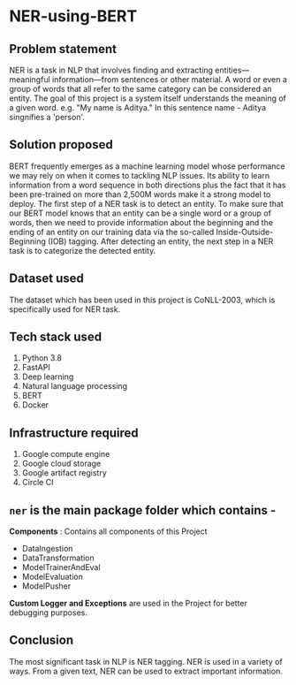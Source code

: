 # NER-using-BERT

## Problem statement
NER is a task in NLP that involves finding and extracting entities—meaningful information—from sentences or other material. A word or even a group of words that all refer to the same category can be considered an entity. The goal of this project is a system itself understands the meaning of a given word. e.g. "My name is Aditya." In this sentence name - Aditya singnifies a 'person'. 

## Solution proposed
BERT frequently emerges as a machine learning model whose performance we may rely on when it comes to tackling NLP issues. Its ability to learn information from a word sequence in both directions plus the fact that it has been pre-trained on more than 2,500M words make it a strong model to deploy. The first step of a NER task is to detect an entity. To make sure that our BERT model knows that an entity can be a single word or a group of words, then we need to provide information about the beginning and the ending of an entity on our training data via the so-called Inside-Outside-Beginning (IOB) tagging. After detecting an entity, the next step in a NER task is to categorize the detected entity.

## Dataset used
The dataset which has been used in this project is CoNLL-2003, which is specifically used for NER task.

## Tech stack used
1. Python 3.8
2. FastAPI
3. Deep learning
4. Natural language processing
5. BERT
6. Docker

## Infrastructure required
1. Google compute engine
2. Google cloud storage
3. Google artifact registry
4. Circle CI


## `ner` is the main package folder which contains -

**Components** : Contains all components of this Project
- DataIngestion
- DataTransformation
- ModelTrainerAndEval
- ModelEvaluation
- ModelPusher

**Custom Logger and Exceptions** are used in the Project for better debugging purposes.

## Conclusion
The most significant task in NLP is NER tagging. NER is used in a variety of ways. From a given text, NER can be used to extract important information.
